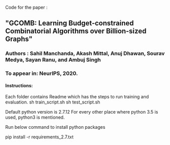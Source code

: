 Code for the paper :
## "GCOMB: Learning Budget-constrained Combinatorial Algorithms over Billion-sized Graphs"

### Authors : Sahil Manchanda, Akash Mittal, Anuj Dhawan, Sourav Medya, Sayan Ranu, and Ambuj Singh

### To appear in: NeurIPS, 2020.

#### Instructions:

Each folder contains Readme which has the steps to run training and evaluation.
sh train_script.sh
sh test_script.sh


Default python version is 2.7.12
For every other place where python 3.5 is used, python3 is mentioned.

Run below command to install python packages

pip install -r requirements_2.7.txt




